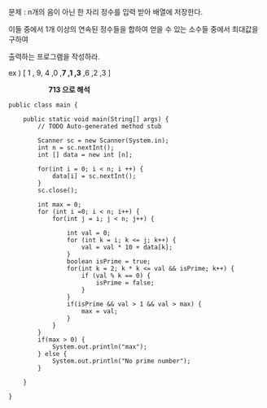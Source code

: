 문제 : n개의 음이 아닌 한 자리 정수를 입력 받아 배열에 저장한다.

이들 중에서 1개 이상의 연속된 정수들을 합하여 얻을 수 있는 소수들 중에서 최대값을 구하여

출력하는 프로그램을 작성하라.

ex ) \[ 1 , 9, 4 ,0 ,**7 ,1 ,3** ,6 ,2 ,3 \]

                    **713 으로 해석**

```
public class main {

	public static void main(String[] args) {
		// TODO Auto-generated method stub
		
		Scanner sc = new Scanner(System.in);
		int n = sc.nextInt();
		int [] data = new int [n];
		
		for(int i = 0; i < n; i ++) {
			data[i] = sc.nextInt();
		}
		sc.close();
		
		int max = 0;
		for (int i =0; i < n; i++) {
			for(int j = i; j < n; j++) {
				
				int val = 0;
				for (int k = i; k <= j; k++) {
					val = val * 10 + data[k];
				}
				boolean isPrime = true;
				for(int k = 2; k * k <= val && isPrime; k++) {
					if (val % k == 0) {
						isPrime = false;
					}
				}
				if(isPrime && val > 1 && val > max) {
					max = val;
				}
			}
		}
		if(max > 0) {
			System.out.println("max");
		} else {
			System.out.println("No prime number");
		}
		
	}

}
```